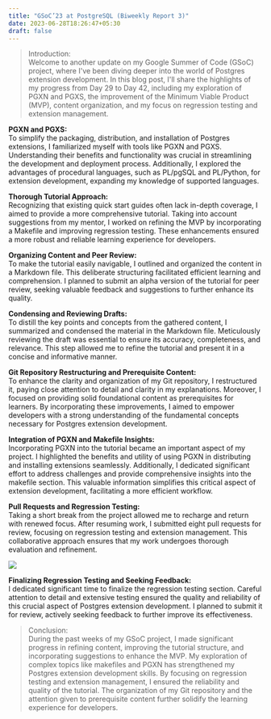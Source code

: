 ```yaml
---
title: "GSoC’23 at PostgreSQL (Biweekly Report 3)"
date: 2023-06-28T18:26:47+05:30
draft: false
---
```


> Introduction:\
> Welcome to another update on my Google Summer of Code (GSoC) project, where I've been diving deeper into the world of Postgres extension development. In this blog post, I'll share the highlights of my progress from Day 29 to Day 42, including my exploration of PGXN and PGXS, the improvement of the Minimum Viable Product (MVP), content organization, and my focus on regression testing and extension management.

**PGXN and PGXS:**\
To simplify the packaging, distribution, and installation of Postgres extensions, I familiarized myself with tools like PGXN and PGXS. Understanding their benefits and functionality was crucial in streamlining the development and deployment process. Additionally, I explored the advantages of procedural languages, such as PL/pgSQL and PL/Python, for extension development, expanding my knowledge of supported languages.

**Thorough Tutorial Approach:**\
Recognizing that existing quick start guides often lack in-depth coverage, I aimed to provide a more comprehensive tutorial. Taking into account suggestions from my mentor, I worked on refining the MVP by incorporating a Makefile and improving regression testing. These enhancements ensured a more robust and reliable learning experience for developers.

**Organizing Content and Peer Review:**\
To make the tutorial easily navigable, I outlined and organized the content in a Markdown file. This deliberate structuring facilitated efficient learning and comprehension. I planned to submit an alpha version of the tutorial for peer review, seeking valuable feedback and suggestions to further enhance its quality.

**Condensing and Reviewing Drafts:**\
To distill the key points and concepts from the gathered content, I summarized and condensed the material in the Markdown file. Meticulously reviewing the draft was essential to ensure its accuracy, completeness, and relevance. This step allowed me to refine the tutorial and present it in a concise and informative manner.

**Git Repository Restructuring and Prerequisite Content:**\
To enhance the clarity and organization of my Git repository, I restructured it, paying close attention to detail and clarity in my explanations. Moreover, I focused on providing solid foundational content as prerequisites for learners. By incorporating these improvements, I aimed to empower developers with a strong understanding of the fundamental concepts necessary for Postgres extension development.

**Integration of PGXN and Makefile Insights:**\
Incorporating PGXN into the tutorial became an important aspect of my project. I highlighted the benefits and utility of using PGXN in distributing and installing extensions seamlessly. Additionally, I dedicated significant effort to address challenges and provide comprehensive insights into the makefile section. This valuable information simplifies this critical aspect of extension development, facilitating a more efficient workflow.

**Pull Requests and Regression Testing:**\
Taking a short break from the project allowed me to recharge and return with renewed focus. After resuming work, I submitted eight pull requests for review, focusing on regression testing and extension management. This collaborative approach ensures that my work undergoes thorough evaluation and refinement.

![](https://cdn-images-1.medium.com/max/1600/1*TS5C7c5DTdm5fvkN18D1ww.png)

**Finalizing Regression Testing and Seeking Feedback:**\
I dedicated significant time to finalize the regression testing section. Careful attention to detail and extensive testing ensured the quality and reliability of this crucial aspect of Postgres extension development. I planned to submit it for review, actively seeking feedback to further improve its effectiveness.

> Conclusion:\
> During the past weeks of my GSoC project, I made significant progress in refining content, improving the tutorial structure, and incorporating suggestions to enhance the MVP. My exploration of complex topics like makefiles and PGXN has strengthened my Postgres extension development skills. By focusing on regression testing and extension management, I ensured the reliability and quality of the tutorial. The organization of my Git repository and the attention given to prerequisite content further solidify the learning experience for developers.